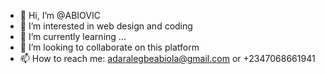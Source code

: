 - 👋 Hi, I’m @ABIOVIC
- 👀 I’m interested in web design and coding 
- 🌱 I’m currently learning ...
- 💞️ I’m looking to collaborate on this platform
- 📫 How to reach me: adaralegbeabiola@gmail.com or +2347068661941

<!---
ABIOVIC/ABIOVIC is a ✨ special ✨ repository because its `README.md` (this file) appears on your GitHub profile.
You can click the Preview link to take a look at your changes.
--->
